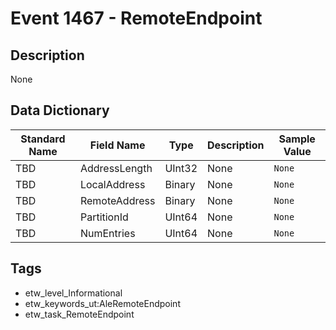 # Event 1467 - RemoteEndpoint

## Description
None

## Data Dictionary
|Standard Name|Field Name|Type|Description|Sample Value|
|---|---|---|---|---|
|TBD|AddressLength|UInt32|None|`None`|
|TBD|LocalAddress|Binary|None|`None`|
|TBD|RemoteAddress|Binary|None|`None`|
|TBD|PartitionId|UInt64|None|`None`|
|TBD|NumEntries|UInt64|None|`None`|

## Tags
* etw_level_Informational
* etw_keywords_ut:AleRemoteEndpoint
* etw_task_RemoteEndpoint